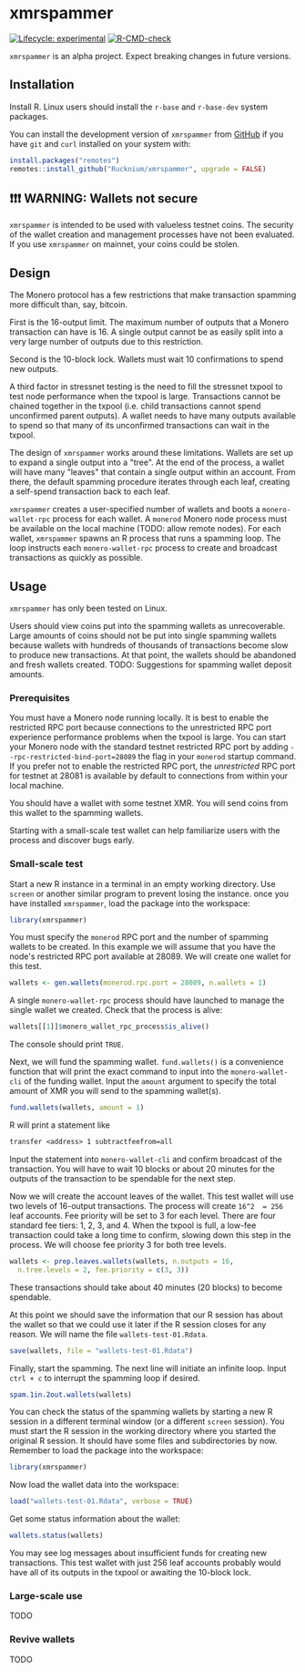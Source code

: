 
# xmrspammer

<!-- badges: start -->
[![Lifecycle: experimental](https://img.shields.io/badge/lifecycle-experimental-orange.svg)](https://lifecycle.r-lib.org/articles/stages.html)
[![R-CMD-check](https://github.com/Rucknium/xmrspammer/actions/workflows/R-CMD-check.yaml/badge.svg)](https://github.com/Rucknium/xmrspammer/actions/workflows/R-CMD-check.yaml)
<!-- badges: end -->

`xmrspammer` is an alpha project. Expect breaking changes in future
versions.

## Installation

Install R. Linux users should install the `r-base` and `r-base-dev`
system packages.

You can install the development version of `xmrspammer` from
[GitHub](https://github.com/Rucknium/xmrspammer) if you have `git` and
`curl` installed on your system with:

``` r
install.packages("remotes")
remotes::install_github("Rucknium/xmrspammer", upgrade = FALSE)
```

##  ❗❗❗ WARNING: Wallets not secure

`xmrspammer` is intended to be used with valueless testnet coins. The
security of the wallet creation and management processes have not been
evaluated. If you use `xmrspammer` on mainnet, your coins could be
stolen.

## Design

The Monero protocol has a few restrictions that make transaction
spamming more difficult than, say, bitcoin.

First is the 16-output limit. The maximum number of outputs that a
Monero transaction can have is 16. A single output cannot be as easily
split into a very large number of outputs due to this restriction.

Second is the 10-block lock. Wallets must wait 10 confirmations to spend
new outputs.

A third factor in stressnet testing is the need to fill the stressnet
txpool to test node performance when the txpool is large. Transactions
cannot be chained together in the txpool (i.e. child transactions cannot
spend unconfirmed parent outputs). A wallet needs to have many outputs
available to spend so that many of its unconfirmed transactions can wait
in the txpool.

The design of `xmrspammer` works around these limitations. Wallets are
set up to expand a single output into a "tree". At the end of the
process, a wallet will have many "leaves" that contain a single output
within an account. From there, the default spamming procedure iterates
through each leaf, creating a self-spend transaction back to each leaf.

`xmrspammer` creates a user-specified number of wallets and boots a
`monero-wallet-rpc` process for each wallet. A `monerod` Monero node
process must be available on the local machine (TODO: allow remote
nodes). For each wallet, `xmrspammer` spawns an R process that runs a
spamming loop. The loop instructs each `monero-wallet-rpc` process to
create and broadcast transactions as quickly as possible.

## Usage

`xmrspammer` has only been tested on Linux.

Users should view coins put into the spamming wallets as unrecoverable.
Large amounts of coins should not be put into single spamming wallets
because wallets with hundreds of thousands of transactions become slow
to produce new transactions. At that point, the wallets should be
abandoned and fresh wallets created. TODO: Suggestions for spamming
wallet deposit amounts.

### Prerequisites

You must have a Monero node running locally. It is best to enable the
restricted RPC port because connections to the unrestricted RPC port
experience performance problems when the txpool is large. You can start
your Monero node with the standard testnet restricted RPC port by adding
`--rpc-restricted-bind-port=28089` the flag in your `monerod` startup
command. If you prefer not to enable the restricted RPC port, the
*unrestricted* RPC port for testnet at 28081 is available by default to
connections from within your local machine.

You should have a wallet with some testnet XMR. You will send coins from
this wallet to the spamming wallets.

Starting with a small-scale test wallet can help familiarize users with
the process and discover bugs early.

### Small-scale test

Start a new R instance in a terminal in an empty working directory. Use
`screen` or another similar program to prevent losing the instance. once
you have installed `xmrspammer`, load the package into the workspace:

``` R
library(xmrspammer)
```

You must specify the `monerod` RPC port and the number of spamming
wallets to be created. In this example we will assume that you have the
node's restricted RPC port available at 28089. We will create one wallet
for this test.

``` R
wallets <- gen.wallets(monerod.rpc.port = 28089, n.wallets = 1)
```

A single `monero-wallet-rpc` process should have launched to manage the
single wallet we created. Check that the process is alive:

``` R
wallets[[1]]$monero_wallet_rpc_process$is_alive()
```

The console should print `TRUE`.

Next, we will fund the spamming wallet. `fund.wallets()` is a
convenience function that will print the exact command to input into the
`monero-wallet-cli` of the funding wallet. Input the `amount` argument
to specify the total amount of XMR you will send to the spamming
wallet(s).

``` R
fund.wallets(wallets, amount = 1)
```

R will print a statement like

``` txt
transfer <address> 1 subtractfeefrom=all
```

Input the statement into `monero-wallet-cli` and confirm broadcast of
the transaction. You will have to wait 10 blocks or about 20 minutes for
the outputs of the transaction to be spendable for the next step.

Now we will create the account leaves of the wallet. This test wallet
will use two levels of 16-output transactions. The process will create
`16^2  = 256` leaf accounts. Fee priority will be set to 3 for each
level. There are four standard fee tiers: 1, 2, 3, and 4. When the
txpool is full, a low-fee transaction could take a long time to confirm,
slowing down this step in the process. We will choose fee priority 3 for
both tree levels.

``` R
wallets <- prep.leaves.wallets(wallets, n.outputs = 16,
  n.tree.levels = 2, fee.priority = c(3, 3))
```

These transactions should take about 40 minutes (20 blocks) to become
spendable.

At this point we should save the information that our R session has
about the wallet so that we could use it later if the R session closes
for any reason. We will name the file `wallets-test-01.Rdata`.

``` R
save(wallets, file = "wallets-test-01.Rdata")
```

Finally, start the spamming. The next line will initiate an infinite
loop. Input `ctrl + c` to interrupt the spamming loop if desired.

``` R
spam.1in.2out.wallets(wallets)
```

You can check the status of the spamming wallets by starting a new R
session in a different terminal window (or a different `screen`
session). You must start the R session in the working directory where
you started the original R session. It should have some files and
subdirectories by now. Remember to load the package into the workspace:

``` R
library(xmrspammer)
```

Now load the wallet data into the workspace:

``` R
load("wallets-test-01.Rdata", verbose = TRUE)
```

Get some status information about the wallet:

``` R
wallets.status(wallets)
```

You may see log messages about insufficient funds for creating new
transactions. This test wallet with just 256 leaf accounts probably
would have all of its outputs in the txpool or awaiting the 10-block
lock.

### Large-scale use

TODO

### Revive wallets

TODO
